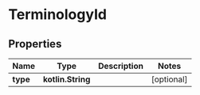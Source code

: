 
# TerminologyId

## Properties
Name | Type | Description | Notes
------------ | ------------- | ------------- | -------------
**type** | **kotlin.String** |  |  [optional]



